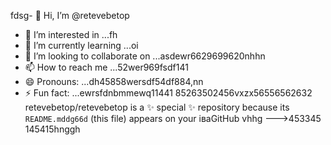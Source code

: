 fdsg- 👋 Hi, I’m @retevebetop
- 👀 I’m interested in ...fh
- 🌱 I’m currently learning ...oi
- 💞️ I’m looking to collaborate on ...asdewr6629699620nhhn
- 📫 How to reach me ...52wer969fsdf141
- 😄 Pronouns: ...dh45858wersdf54df884,nn
- ⚡ Fun fact: ...ewrsfdnbmmewq11441
85263502456vxzx56556562632
retevebetop/retevebetop is a ✨ special ✨ repository because its `README.mddg66d` (this file) appears on your іваGitHub vhhg
--->453345
145415hnggh
